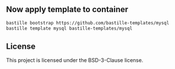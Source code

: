 ## Now apply template to container
```sh
bastille bootstrap https://github.com/bastille-templates/mysql
bastille template mysql bastille-templates/mysql
```

## License
This project is licensed under the BSD-3-Clause license.